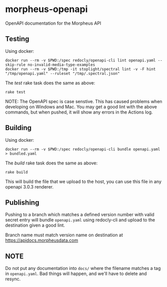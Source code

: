 # morpheus-openapi
OpenAPI documentation for the Morpheus API

## Testing

Using docker:

```shell
docker run --rm -v $PWD:/spec redocly/openapi-cli lint openapi.yaml --skip-rule no-invalid-media-type-examples
docker run --rm -v $PWD:/tmp -it stoplight/spectral lint -v -F hint "/tmp/openapi.yaml" --ruleset "/tmp/.spectral.json"
```

The *test* rake task does the same as above:

```shell
rake test
```

NOTE: The OpenAPI spec is case senstive.  This has caused problems when developing on Windows and Mac.  You may get a good lint with the above commands, but when pushed, it will show any errors in the Actions log.

## Building

Using docker:

```shell
docker run --rm -v $PWD:/spec redocly/openapi-cli bundle openapi.yaml > bundled.yaml
```

The *build* rake task does the same as above:

```shell
rake build
```

This will build the file that we upload to the host, you can use this file in any openapi 3.0.3 renderer.

## Publishing

Pushing to a branch which matches a defined version number with valid secret entry will bundle `openapi.yaml` using redocly-cli and upload to the destination given a good lint.  

Branch name must match version name on destination at https://apidocs.morpheusdata.com

## NOTE

Do not put any documentation into `docs/` where the filename matches a tag in `openapi.yaml`.  Bad things will happen, and we'll have to delete and resync.
